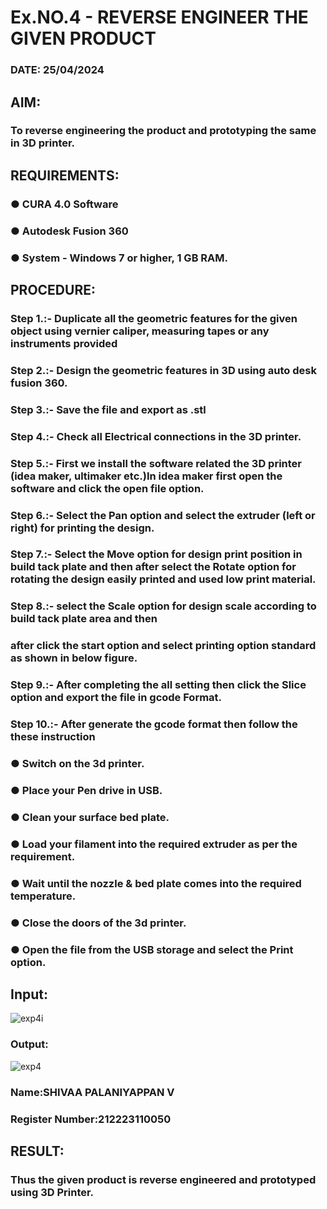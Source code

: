 # Ex.NO.4   - REVERSE ENGINEER THE GIVEN PRODUCT

### DATE: 25/04/2024

## AIM: 
### To reverse engineering the product and prototyping the same in 3D printer.

## REQUIREMENTS:
### ●	CURA 4.0 Software
### ●	 Autodesk Fusion 360
### ●	 System - Windows 7 or higher, 1 GB RAM.

## PROCEDURE:
### Step 1.:- Duplicate all the geometric features for the given object using vernier caliper, measuring tapes or any instruments provided
### Step 2.:- Design the geometric features in 3D using auto desk fusion 360.
### Step 3.:- Save the file and export as .stl
### Step 4.:- Check all Electrical connections in the 3D printer.
### Step 5.:- First we install the software related the 3D printer (idea maker, ultimaker etc.)In idea maker first open the software and click the open file option.
### Step 6.:- Select the Pan option and select the extruder (left or right) for printing the design.
### Step 7.:- Select the Move option for design print position in build tack plate and then after select the Rotate option for rotating the design easily printed and used low print material.
### Step 8.:- select the Scale option for design scale according to build tack plate area and then
### after click the start option and select printing option standard as shown in below figure.
### Step 9.:- After completing the all setting then click the Slice option and export the file in gcode Format.
### Step 10.:- After generate the gcode format then follow the these instruction 
  ###   ●	Switch on the 3d printer.
  ###   ●	Place your Pen drive in USB.
  ###   ●	Clean your surface bed plate.
  ###   ●	Load your filament into the required extruder as per the requirement.
  ###   ●	Wait until the nozzle & bed plate comes into the required temperature.
  ###   ●	Close the doors of the 3d printer.
  ###   ●	Open the file from the USB storage and select the Print option.

## Input:
![exp4i](https://github.com/shivaa-palaniyappan/Ex.-10---REVERSE-ENGINEER-THE-GIVEN-PRODUCT/assets/146915611/0d1e3741-e1fb-4745-8229-f0d361ca62a9)

### Output:

![exp4](https://github.com/shivaa-palaniyappan/Ex.-10---REVERSE-ENGINEER-THE-GIVEN-PRODUCT/assets/146915611/dbc5b590-63a2-48ee-8e79-79c4b50b1341)

### Name:SHIVAA PALANIYAPPAN V
### Register Number:212223110050

## RESULT:
###   Thus the given product is reverse engineered and prototyped using 3D Printer.
